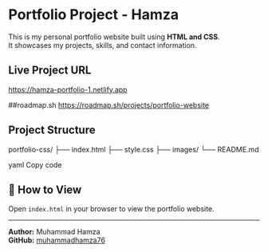 # Portfolio Project - Hamza

This is my personal portfolio website built using **HTML and CSS**.  
It showcases my projects, skills, and contact information.

##  Live Project URL
https://hamza-portfolio-1.netlify.app

##roadmap.sh
https://roadmap.sh/projects/portfolio-website

##  Project Structure
portfolio-css/
├── index.html
├── style.css
├── images/
└── README.md

yaml
Copy code

## 🚀 How to View
Open `index.html` in your browser to view the portfolio website.

---

**Author:** Muhammad Hamza  
**GitHub:** [muhammadhamza76](https://github.com/muhammadhamza76)
